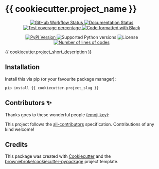 # {{ cookiecutter.project_name }}

<p align="center">
  <a href="https://github.com/{{ cookiecutter.github_username }}/{{ cookiecutter.project_slug }}/actions?query=workflow%3ATest">
    <img src="https://img.shields.io/github/workflow/status/{{ cookiecutter.github_username }}/{{ cookiecutter.project_slug }}/Test?label=Test&logo=github&style=flat-square" alt="GitHub Workflow Status" >
  </a>
  <a href="https://{{ cookiecutter.project_slug }}.readthedocs.io">
    <img src="https://img.shields.io/readthedocs/{{ cookiecutter.project_slug }}.svg?logo=read-the-docs&logoColor=fff&style=flat-square" alt="Documentation Status">
  </a>
  <a href="https://codecov.io/gh/{{ cookiecutter.github_username }}/{{ cookiecutter.project_slug }}">
    <img src="https://img.shields.io/codecov/c/github/{{ cookiecutter.github_username }}/{{ cookiecutter.project_slug }}.svg?logo=codecov&logoColor=fff&style=flat-square" alt="Test coverage percentage">
  </a>
  <a href="https://github.com/ambv/black">
    <img src="https://img.shields.io/badge/code%20style-black-000000.svg?amp;style=flat-square" alt="Code formatted with Black">
  </a>
</p>
<p align="center">
  <a href="https://pypi.org/project/{{ cookiecutter.project_slug }}/">
    <img src="https://img.shields.io/pypi/v/{{ cookiecutter.project_slug }}.svg?logo=python&logoColor=fff&style=flat-square" alt="PyPI Version">
  </a>
  <img src="https://img.shields.io/pypi/pyversions/{{ cookiecutter.project_slug }}.svg?style=flat-square&logo=python&amp;logoColor=fff" alt="Supported Python versions">
  <img src="https://img.shields.io/pypi/l/{{ cookiecutter.project_slug }}.svg?style=flat-square" alt="License">
  <a href="https://github.com/{{ cookiecutter.github_username }}/{{ cookiecutter.project_slug }}">
    <img src="https://tokei.rs/b1/github/{{ cookiecutter.github_username }}/{{ cookiecutter.project_slug }}/" alt="Number of lines of codes">
  </a>
</p>


{{ cookiecutter.project_short_description }}

## Installation

Install this via pip (or your favourite package manager):

`pip install {{ cookiecutter.project_slug }}`

## Contributors ✨

Thanks goes to these wonderful people ([emoji key](https://allcontributors.org/docs/en/emoji-key)):

<!-- ALL-CONTRIBUTORS-LIST:START - Do not remove or modify this section -->
<!-- prettier-ignore-start -->
<!-- markdownlint-disable -->
<!-- markdownlint-enable -->
<!-- prettier-ignore-end -->
<!-- ALL-CONTRIBUTORS-LIST:END -->

This project follows the [all-contributors](https://github.com/all-contributors/all-contributors) specification. Contributions of any kind welcome!

## Credits

This package was created with
[Cookiecutter](https://github.com/audreyr/cookiecutter) and the
[browniebroke/cookiecutter-pypackage](https://github.com/browniebroke/cookiecutter-pypackage)
project template.
